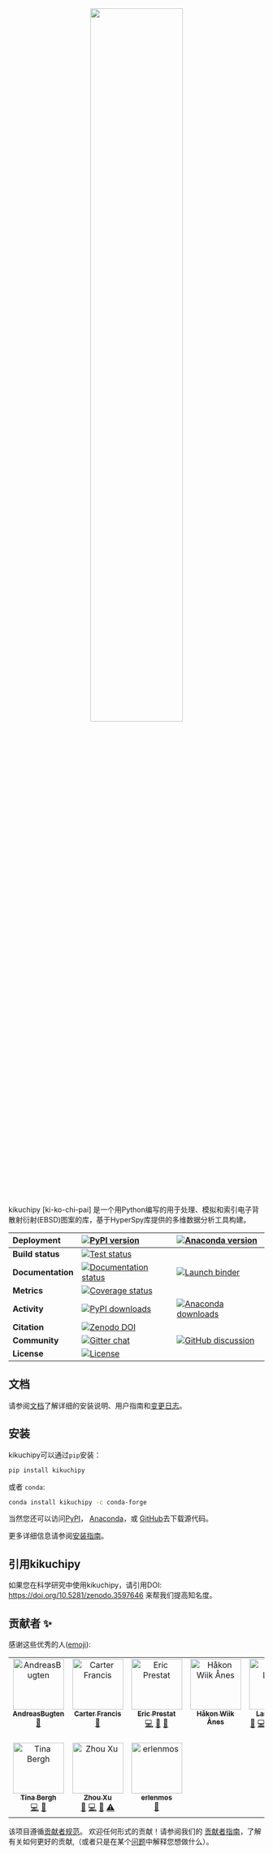 <div align="center">
  <a href="https://kikuchipy.org">
    <img width="60%" src="https://raw.githubusercontent.com/pyxem/kikuchipy/develop/doc/_static/logo/plasma_banner.png">
  </a>
</div>

kikuchipy [ki-ko-chi-pai] 是一个用Python编写的用于处理、模拟和索引电子背散射衍射(EBSD)图案的库，基于HyperSpy库提供的多维数据分析工具构建。

| Deployment    | [![PyPI version](https://img.shields.io/pypi/v/kikuchipy.svg?logo=python&logoColor=white)](https://pypi.org/project/kikuchipy/) | [![Anaconda version](https://img.shields.io/conda/vn/conda-forge/kikuchipy.svg?logo=conda-forge&logoColor=white)](https://anaconda.org/conda-forge/kikuchipy)|
| :- | :- | :- |
| **Build status**  | [![Test status](https://github.com/pyxem/kikuchipy/actions/workflows/tests.yml/badge.svg)](https://github.com/pyxem/kikuchipy/actions/workflows/tests.yml) |
| **Documentation** | [![Documentation status](https://readthedocs.org/projects/kikuchipy/badge/?version=latest)](https://kikuchipy.org/en/latest/) | [![Launch binder](https://mybinder.org/badge_logo.svg)](https://mybinder.org/v2/gh/pyxem/kikuchipy/HEAD) |
| **Metrics**       | [![Coverage status](https://coveralls.io/repos/github/pyxem/kikuchipy/badge.svg?branch=develop)](https://coveralls.io/github/pyxem/kikuchipy?branch=develop) |
| **Activity**      | [![PyPI downloads](https://img.shields.io/pypi/dm/kikuchipy.svg?label=pypi%20downloads)](https://pypi.org/project/kikuchipy/) | [![Anaconda downloads](https://img.shields.io/conda/dn/conda-forge/kikuchipy.svg?label=conda%20downloads)](ttps://anaconda.org/conda-forge/kikuchipy) |
| **Citation**      | [![Zenodo DOI](https://zenodo.org/badge/doi/10.5281/zenodo.3597646.svg)](https://doi.org/10.5281/zenodo.3597646) |
| **Community**     | [![Gitter chat](https://badges.gitter.im/Join%20Chat.svg)](https://gitter.im/pyxem/kikuchipy) | [![GitHub discussion](https://img.shields.io/badge/GitHub-Discussions-green?logo=github)](https://github.com/pyxem/kikuchipy/discussions) |
| **License**       | [![License](https://img.shields.io/github/license/pyxem/kikuchipy)](https://opensource.org/licenses/GPL-3.0) |

## 文档

请参阅[文档](https://kikuchipy.org)了解详细的安装说明、用户指南和[变更日志](https://kikuchipy.org/en/latest/changelog.html)。

## 安装

kikuchipy可以通过`pip`安装：

```bash
pip install kikuchipy
```

或者 `conda`:

```bash
conda install kikuchipy -c conda-forge
```

当然您还可以访问[PyPI](https://pypi.org/project/kikuchipy)，
[Anaconda](https://anaconda.org/conda-forge/kikuchipy)，或
[GitHub](https://github.com/pyxem/kikuchipy)去下载源代码。

更多详细信息请参阅[安装指南](https://kikuchipy.org/en/latest/user/installation.html)。

## 引用kikuchipy

如果您在科学研究中使用kikuchipy，请引用DOI: https://doi.org/10.5281/zenodo.3597646 来帮我们提高知名度。

## 贡献者 ✨

感谢这些优秀的人([emoji](https://allcontributors.org/docs/en/emoji-key)):

<!-- ALL-CONTRIBUTORS-LIST:START - Do not remove or modify this section -->
<!-- prettier-ignore-start -->
<!-- markdownlint-disable -->
<table>
  <tbody>
    <tr>
      <td align="center" valign="top" width="14.28%"><a href="https://github.com/AndreasBugten"><img src="https://avatars.githubusercontent.com/u/106192446?v=4?s=100" width="100px;" alt="AndreasBugten"/><br /><sub><b>AndreasBugten</b></sub></a><br /><a href="https://github.com/pyxem/kikuchipy/commits?author=AndreasBugten" title="Documentation">📖</a></td>
      <td align="center" valign="top" width="14.28%"><a href="https://github.com/CSSFrancis"><img src="https://avatars.githubusercontent.com/u/41125831?v=4?s=100" width="100px;" alt="Carter Francis"/><br /><sub><b>Carter Francis</b></sub></a><br /><a href="https://github.com/pyxem/kikuchipy/commits?author=CSSFrancis" title="Documentation">📖</a></td>
      <td align="center" valign="top" width="14.28%"><a href="https://github.com/ericpre"><img src="https://avatars.githubusercontent.com/u/11851990?v=4?s=100" width="100px;" alt="Eric Prestat"/><br /><sub><b>Eric Prestat</b></sub></a><br /><a href="https://github.com/pyxem/kikuchipy/commits?author=ericpre" title="Code">💻</a> <a href="#maintenance-ericpre" title="Maintenance">🚧</a> <a href="https://github.com/pyxem/kikuchipy/issues?q=author%3Aericpre" title="Bug reports">🐛</a></td>
      <td align="center" valign="top" width="14.28%"><a href="https://www.ntnu.edu/employees/hakon.w.anes"><img src="https://avatars.githubusercontent.com/u/12139781?v=4?s=100" width="100px;" alt="Håkon Wiik Ånes"/><br /><sub><b>Håkon Wiik Ånes</b></sub></a><br /></td>
      <td align="center" valign="top" width="14.28%"><a href="https://github.com/friedkitteh"><img src="https://avatars.githubusercontent.com/u/11888052?v=4?s=100" width="100px;" alt="Lars Lervik"/><br /><sub><b>Lars Lervik</b></sub></a><br /><a href="https://github.com/pyxem/kikuchipy/issues?q=author%3Afriedkitteh" title="Bug reports">🐛</a> <a href="https://github.com/pyxem/kikuchipy/commits?author=friedkitteh" title="Code">💻</a> <a href="https://github.com/pyxem/kikuchipy/commits?author=friedkitteh" title="Documentation">📖</a> <a href="#question-friedkitteh" title="Answering Questions">💬</a> <a href="https://github.com/pyxem/kikuchipy/pulls?q=is%3Apr+reviewed-by%3Afriedkitteh" title="Reviewed Pull Requests">👀</a> <a href="https://github.com/pyxem/kikuchipy/commits?author=friedkitteh" title="Tests">⚠️</a></td>
      <td align="center" valign="top" width="14.28%"><a href="https://www.ntnu.edu/employees/magnus.nord"><img src="https://avatars.githubusercontent.com/u/1690979?v=4?s=100" width="100px;" alt="Magnus Nord"/><br /><sub><b>Magnus Nord</b></sub></a><br /><a href="https://github.com/pyxem/kikuchipy/commits?author=magnunor" title="Documentation">📖</a></td>
      <td align="center" valign="top" width="14.28%"><a href="https://github.com/onatlandsmyr"><img src="https://avatars.githubusercontent.com/u/34620114?v=4?s=100" width="100px;" alt="Ole Natlandsmyr"/><br /><sub><b>Ole Natlandsmyr</b></sub></a><br /><a href="https://github.com/pyxem/kikuchipy/commits?author=onatlandsmyr" title="Code">💻</a> <a href="https://github.com/pyxem/kikuchipy/commits?author=onatlandsmyr" title="Documentation">📖</a> <a href="#question-onatlandsmyr" title="Answering Questions">💬</a> <a href="https://github.com/pyxem/kikuchipy/pulls?q=is%3Apr+reviewed-by%3Aonatlandsmyr" title="Reviewed Pull Requests">👀</a> <a href="https://github.com/pyxem/kikuchipy/commits?author=onatlandsmyr" title="Tests">⚠️</a></td>
    </tr>
    <tr>
      <td align="center" valign="top" width="14.28%"><a href="https://github.com/tinabe"><img src="https://avatars.githubusercontent.com/u/22915119?v=4?s=100" width="100px;" alt="Tina Bergh"/><br /><sub><b>Tina Bergh</b></sub></a><br /><a href="https://github.com/pyxem/kikuchipy/commits?author=tinabe" title="Code">💻</a> <a href="https://github.com/pyxem/kikuchipy/pulls?q=is%3Apr+reviewed-by%3Atinabe" title="Reviewed Pull Requests">👀</a></td>
      <td align="center" valign="top" width="14.28%"><a href="https://github.com/IMBalENce"><img src="https://avatars.githubusercontent.com/u/2986794?v=4?s=100" width="100px;" alt="Zhou Xu"/><br /><sub><b>Zhou Xu</b></sub></a><br /><a href="https://github.com/pyxem/kikuchipy/issues?q=author%3AIMBalENce" title="Bug reports">🐛</a> <a href="https://github.com/pyxem/kikuchipy/commits?author=IMBalENce" title="Code">💻</a> <a href="https://github.com/pyxem/kikuchipy/commits?author=IMBalENce" title="Documentation">📖</a> <a href="https://github.com/pyxem/kikuchipy/commits?author=IMBalENce" title="Tests">⚠️</a></td>
      <td align="center" valign="top" width="14.28%"><a href="https://github.com/Erlendos12"><img src="https://avatars.githubusercontent.com/u/99336047?v=4?s=100" width="100px;" alt="erlenmos"/><br /><sub><b>erlenmos</b></sub></a><br /><a href="https://github.com/pyxem/kikuchipy/issues?q=author%3AErlendos12" title="Bug reports">🐛</a></td>
    </tr>
  </tbody>
</table>

<!-- markdownlint-restore -->
<!-- prettier-ignore-end -->

<!-- ALL-CONTRIBUTORS-LIST:END -->

该项目遵循[贡献者规范](https://github.com/all-contributors/all-contributors)。
欢迎任何形式的贡献！请参阅我们的
[贡献者指南](https://kikuchipy.org/en/latest/dev/index.html)，了解有关如何更好的贡献,（或者只是在某个[问题](https://github.com/pyxem/kikuchipy/issues/new)中解释您想做什么）。